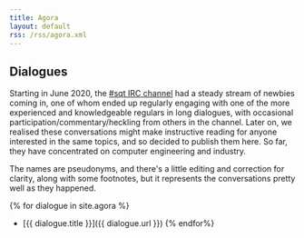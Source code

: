 ```yaml
---
title: Agora
layout: default
rss: /rss/agora.xml
---
```


Dialogues
---------

Starting in June 2020, the [#sqt IRC channel](/irc.html) had a steady stream of
newbies coming in, one of whom ended up regularly engaging with one of the more
experienced and knowledgeable regulars in long dialogues, with occasional
participation/commentary/heckling from others in the channel.  Later on, we
realised these conversations might make instructive reading for anyone
interested in the same topics, and so decided to publish them here.  So far,
they have concentrated on computer engineering and industry.

The names are pseudonyms, and there's a little editing and correction for
clarity, along with some footnotes, but it represents the conversations pretty
well as they happened.

{% for dialogue in site.agora %}
* [{{ dialogue.title }}]({{ dialogue.url }})
{% endfor%}
